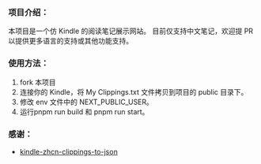 ### 项目介绍：

本项目是一个仿 Kindle 的阅读笔记展示网站。 目前仅支持中文笔记，欢迎提 PR 以提供更多语言的支持或其他功能支持。

### 使用方法：

1. fork 本项目
2. 连接你的 Kindle，将 My Clippings.txt 文件拷贝到项目的 public 目录下。
3. 修改 env 文件中的 NEXT_PUBLIC_USER。
4. 运行pnpm run build 和 pnpm run start。

### 感谢：

- [kindle-zhcn-clippings-to-json](https://github.com/Skywt2003/kindle-zhcn-clippings-to-json)
